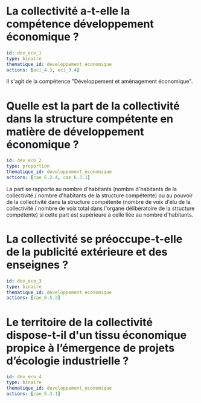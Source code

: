 # La collectivité a-t-elle la compétence développement économique ?
```yaml
id: dev_eco_1
type: binaire
thematique_id: developpement_economique
actions: [eci_4.3, eci_3.4]
```
Il s'agit de la compétence "Développement et aménagement économique".

# Quelle est la part de la collectivité dans la structure compétente en matière de développement économique ?
```yaml
id: dev_eco_2
type: proportion
thematique_id: developpement_economique
actions: [cae_6.2.4, cae_6.3.1]
```
La part se rapporte au nombre d'habitants (nombre d'habitants de la collectivité / nombre d'habitants de la structure compétente) ou au pouvoir de la collectivité dans la structure compétente (nombre de voix d'élu de la collectivité / nombre de voix total dans l'organe délibératoire de la structure compétente) si cette part est supérieure à celle liée au nombre d'habitants.

# La collectivité se préoccupe-t-elle de la publicité extérieure et des enseignes ?
```yaml
id: dev_eco_3
type: binaire
thematique_id: developpement_economique
actions: [cae_6.5.2]
```

# Le territoire de la collectivité dispose-t-il d'un tissu économique propice à l’émergence de projets d’écologie industrielle ?
```yaml
id: dev_eco_4
type: binaire
thematique_id: developpement_economique
actions: [cae_6.3.1]
```

